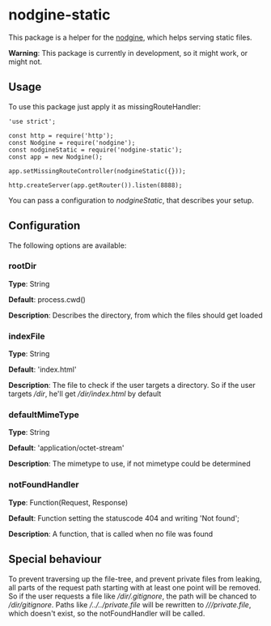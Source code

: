 # nodgine-static

This package is a helper for the [nodgine](https://github.com/sateffen/nodgine), which helps serving static files.

**Warning**: This package is currently in development, so it might work, or might not.

## Usage

To use this package just apply it as missingRouteHandler:

    'use strict';
    
    const http = require('http');    
    const Nodgine = require('nodgine');
    const nodgineStatic = require('nodgine-static');
    const app = new Nodgine();
    
    app.setMissingRouteController(nodgineStatic({}));
    
    http.createServer(app.getRouter()).listen(8888);

You can pass a configuration to *nodgineStatic*, that describes your setup.

## Configuration

The following options are available:

### rootDir

**Type**: String

**Default**: process.cwd()

**Description**: Describes the directory, from which the files should get loaded

### indexFile

**Type**: String

**Default**: 'index.html'

**Description**: The file to check if the user targets a directory. So if the user targets */dir*, he'll get
*/dir/index.html* by default

### defaultMimeType

**Type**: String

**Default**: 'application/octet-stream'

**Description**: The mimetype to use, if not mimetype could be determined

### notFoundHandler

**Type**: Function(Request, Response)

**Default**: Function setting the statuscode 404 and writing 'Not found';

**Description**: A function, that is called when no file was found

## Special behaviour

To prevent traversing up the file-tree, and prevent private files from leaking, all parts of the request path starting
with at least one point will be removed. So if the user requests a file like */dir/.gitignore*, the path will be chanced
to */dir/gitignore*. Paths like */../../private.file* will be rewritten to *///private.file*, which doesn't exist, so
the notFoundHandler will be called.
